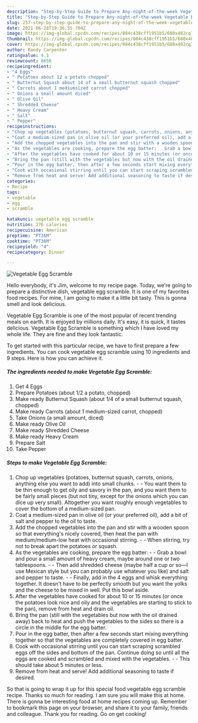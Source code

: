 ```yaml
---
description: "Step-by-Step Guide to Prepare Any-night-of-the-week Vegetable Egg Scramble"
title: "Step-by-Step Guide to Prepare Any-night-of-the-week Vegetable Egg Scramble"
slug: 257-step-by-step-guide-to-prepare-any-night-of-the-week-vegetable-egg-scramble
date: 2021-06-28T19:36:55.704Z
image: https://img-global.cpcdn.com/recipes/084c438cff1951b5/680x482cq70/vegetable-egg-scramble-recipe-main-photo.jpg
thumbnail: https://img-global.cpcdn.com/recipes/084c438cff1951b5/680x482cq70/vegetable-egg-scramble-recipe-main-photo.jpg
cover: https://img-global.cpcdn.com/recipes/084c438cff1951b5/680x482cq70/vegetable-egg-scramble-recipe-main-photo.jpg
author: Randy Carpenter
ratingvalue: 4.1
reviewcount: 8656
recipeingredient:
- "4 Eggs"
- " Potatoes about 12 a potato chopped"
- " Butternut Squash about 14 of a small butternut squash chopped"
- " Carrots about 1 mediumsized carrot chopped"
- " Onions a small amount diced"
- " Olive Oil"
- " Shredded Cheese"
- " Heavy Cream"
- " Salt"
- " Pepper"
recipeinstructions:
- "Chop up vegetables (potatoes, butternut squash, carrots, onions, anything else you want to add) into small chunks.   You want them to be thin enough to get oily and savory in the pan, and you want them to be fairly small pieces (but not tiny, except for the onions which you can dice up very small). Altogether you want roughly enough vegetables to cover the bottom of a medium-sized pan."
- "Coat a medium-sized pan in olive oil (or your preferred oil), add a bit of salt and pepper to the oil to taste."
- "Add the chopped vegetables into the pan and stir with a wooden spoon so that everything&#39;s nicely covered, then heat the pan with medium/medium-low heat with occasional stirring.   When stirring, try not to break apart the potatoes or squash."
- "As the vegetables are cooking, prepare the egg batter:   Grab a bowl and pour a small amount of heavy cream, maybe around one or two tablespoons.   Then add shredded cheese (maybe half a cup or so—I use Mexican style but you can probably use whatever you like) and salt and pepper to taste.   Finally, add in the 4 eggs and whisk everything together. It doesn&#39;t have to be perfectly smooth but you want the yolks and the cheese to be mixed in well. Put this bowl aside."
- "After the vegetables have cooked for about 10 or 15 minutes (or once the potatoes look nice and oily and the vegetables are starting to stick to the pan), remove from heat and drain oil."
- "Bring the pan (still with the vegetables but now with the oil drained away) back to heat and push the vegetables to the sides so there is a circle in the middle for the egg batter."
- "Pour in the egg batter, then after a few seconds start mixing everything together so that the vegetables are completely covered in egg batter."
- "Cook with occasional stirring until you can start scraping scrambled eggs off the sides and bottom of the pan. Continue doing so until all the eggs are cooked and scrambled and mixed with the vegetables.   This should take about 5 minutes or less."
- "Remove from heat and serve! Add additional seasoning to taste if desired."
categories:
- Recipe
tags:
- vegetable
- egg
- scramble

katakunci: vegetable egg scramble 
nutrition: 276 calories
recipecuisine: American
preptime: "PT26M"
cooktime: "PT36M"
recipeyield: "4"
recipecategory: Dinner

---
```



![Vegetable Egg Scramble](https://img-global.cpcdn.com/recipes/084c438cff1951b5/680x482cq70/vegetable-egg-scramble-recipe-main-photo.jpg)

Hello everybody, it's Jim, welcome to my recipe page. Today, we're going to prepare a distinctive dish, vegetable egg scramble. It is one of my favorites food recipes. For mine, I am going to make it a little bit tasty. This is gonna smell and look delicious.



Vegetable Egg Scramble is one of the most popular of recent trending meals on earth. It is enjoyed by millions daily. It's easy, it is quick, it tastes delicious. Vegetable Egg Scramble is something which I have loved my whole life. They are fine and they look fantastic.


To get started with this particular recipe, we have to first prepare a few ingredients. You can cook vegetable egg scramble using 10 ingredients and 9 steps. Here is how you can achieve it.

<!--inarticleads1-->

##### The ingredients needed to make Vegetable Egg Scramble:

1. Get 4 Eggs
1. Prepare  Potatoes (about 1/2 a potato, chopped)
1. Make ready  Butternut Squash (about 1/4 of a small butternut squash, chopped)
1. Make ready  Carrots (about 1 medium-sized carrot, chopped)
1. Take  Onions (a small amount, diced)
1. Make ready  Olive Oil
1. Make ready  Shredded Cheese
1. Make ready  Heavy Cream
1. Prepare  Salt
1. Take  Pepper




<!--inarticleads2-->

##### Steps to make Vegetable Egg Scramble:

1. Chop up vegetables (potatoes, butternut squash, carrots, onions, anything else you want to add) into small chunks.  -  - You want them to be thin enough to get oily and savory in the pan, and you want them to be fairly small pieces (but not tiny, except for the onions which you can dice up very small). Altogether you want roughly enough vegetables to cover the bottom of a medium-sized pan.
1. Coat a medium-sized pan in olive oil (or your preferred oil), add a bit of salt and pepper to the oil to taste.
1. Add the chopped vegetables into the pan and stir with a wooden spoon so that everything&#39;s nicely covered, then heat the pan with medium/medium-low heat with occasional stirring.  -  - When stirring, try not to break apart the potatoes or squash.
1. As the vegetables are cooking, prepare the egg batter:  -  - Grab a bowl and pour a small amount of heavy cream, maybe around one or two tablespoons.  -  - Then add shredded cheese (maybe half a cup or so—I use Mexican style but you can probably use whatever you like) and salt and pepper to taste.  -  - Finally, add in the 4 eggs and whisk everything together. It doesn&#39;t have to be perfectly smooth but you want the yolks and the cheese to be mixed in well. Put this bowl aside.
1. After the vegetables have cooked for about 10 or 15 minutes (or once the potatoes look nice and oily and the vegetables are starting to stick to the pan), remove from heat and drain oil.
1. Bring the pan (still with the vegetables but now with the oil drained away) back to heat and push the vegetables to the sides so there is a circle in the middle for the egg batter.
1. Pour in the egg batter, then after a few seconds start mixing everything together so that the vegetables are completely covered in egg batter.
1. Cook with occasional stirring until you can start scraping scrambled eggs off the sides and bottom of the pan. Continue doing so until all the eggs are cooked and scrambled and mixed with the vegetables.  -  - This should take about 5 minutes or less.
1. Remove from heat and serve! Add additional seasoning to taste if desired.




So that is going to wrap it up for this special food vegetable egg scramble recipe. Thanks so much for reading. I am sure you will make this at home. There is gonna be interesting food at home recipes coming up. Remember to bookmark this page on your browser, and share it to your family, friends and colleague. Thank you for reading. Go on get cooking!
